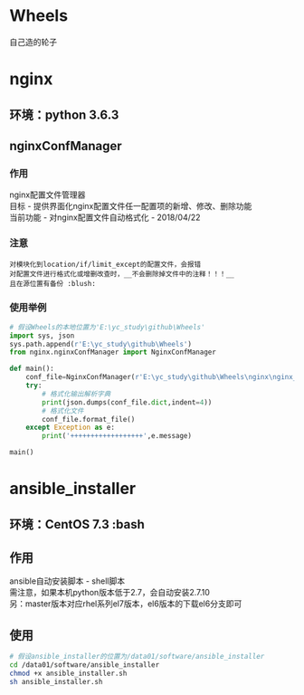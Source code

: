 # Wheels
自己造的轮子
# nginx
## 环境：python 3.6.3
## nginxConfManager
### 作用
nginx配置文件管理器<br/>
目标 - 提供界面化nginx配置文件任一配置项的新增、修改、删除功能<br/>
当前功能 - 对nginx配置文件自动格式化 - 2018/04/22
### 注意
```
对模块化到location/if/limit_except的配置文件，会报错
对配置文件进行格式化或增删改查时，__不会删除掉文件中的注释！！！__
且在源位置有备份 :blush:
```
### 使用举例
```Python
# 假设Wheels的本地位置为'E:\yc_study\github\Wheels'
import sys, json
sys.path.append(r'E:\yc_study\github\Wheels')
from nginx.nginxConfManager import NginxConfManager

def main():
	conf_file=NginxConfManager(r'E:\yc_study\github\Wheels\nginx\nginx_demo.conf')
	try:
		# 格式化输出解析字典
		print(json.dumps(conf_file.dict,indent=4))
		# 格式化文件
		conf_file.format_file()
	except Exception as e:
		print('++++++++++++++++++',e.message)

main()
```

# ansible_installer
## 环境：CentOS 7.3 :bash
## 作用
ansible自动安装脚本 - shell脚本<br/>
需注意，如果本机python版本低于2.7，会自动安装2.7.10<br/>
另：master版本对应rhel系列el7版本，el6版本的下载el6分支即可<br/>
## 使用
```Bash
# 假设ansible_installer的位置为/data01/software/ansible_installer
cd /data01/software/ansible_installer
chmod +x ansible_installer.sh
sh ansible_installer.sh
```